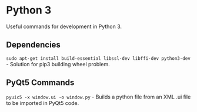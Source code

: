 # Python 3

Useful commands for development in Python 3.

## Dependencies

`sudo apt-get install build-essential libssl-dev libffi-dev python3-dev` - Solution for pip3 building wheel problem.

## PyQt5 Commands

`pyuic5 -x window.ui -o window.py` - Builds a python file from an XML .ui file to be imported in PyQt5 code.
